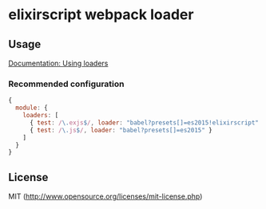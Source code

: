 # elixirscript webpack loader

## Usage

[Documentation: Using loaders](http://webpack.github.io/docs/using-loaders.html)

### Recommended configuration

``` javascript
{
  module: {
    loaders: [
      { test: /\.exjs$/, loader: "babel?presets[]=es2015!elixirscript" },
      { test: /\.js$/, loader: "babel?presets[]=es2015" }
    ]
  }
}
```

## License

MIT (http://www.opensource.org/licenses/mit-license.php)
